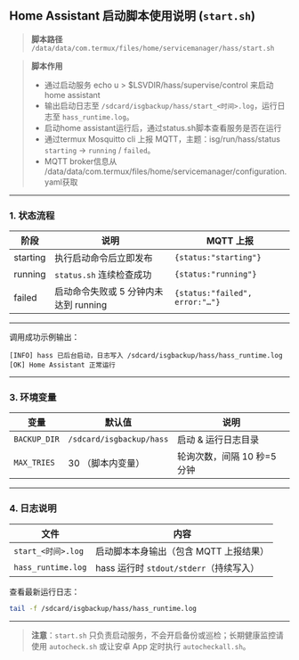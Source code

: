 ## Home Assistant 启动脚本使用说明 (`start.sh`)

> **脚本路径**
> `/data/data/com.termux/files/home/servicemanager/hass/start.sh`

> **脚本作用**
>
> * 通过启动服务 echo u > $LSVDIR/hass/supervise/control 来启动home assistant
> * 输出启动日志至 `/sdcard/isgbackup/hass/start_<时间>.log`，运行日志至 `hass_runtime.log`。
> * 启动home assistant运行后，通过status.sh脚本查看服务是否在运行
> * 通过termux Mosquitto cli 上报 MQTT，主题：isg/run/hass/status `starting` → `running` / `failed`。
> * MQTT broker信息从 /data/data/com.termux/files/home/servicemanager/configuration.yaml获取

---

### 1. 状态流程

| 阶段       | 说明                       | MQTT 上报                        |
| -------- | ------------------------ | ------------------------------ |
| starting | 执行启动命令后立即发布              | `{status:"starting"}`          |
| running  | `status.sh` 连续检查成功       | `{status:"running"}`           |
| failed   | 启动命令失败或 5 分钟内未达到 running | `{status:"failed", error:"…"}` |

---

调用成功示例输出：

```
[INFO] hass 已后台启动，日志写入 /sdcard/isgbackup/hass/hass_runtime.log
[OK] Home Assistant 正常运行
```

---

### 3. 环境变量

| 变量             | 默认值                    | 说明                         |
| -------------- | ---------------------- | -------------------------- |
| `BACKUP_DIR`   | `/sdcard/isgbackup/hass` | 启动 & 运行日志目录                |
| `MAX_TRIES`    | 30 （脚本内变量）             | 轮询次数，间隔 10 秒=5 分钟          |

---

### 4. 日志说明

| 文件                 | 内容                             |
| ------------------ | ------------------------------ |
| `start_<时间>.log`   | 启动脚本本身输出（包含 MQTT 上报结果）         |
| `hass_runtime.log` | hass 运行时 `stdout/stderr`（持续写入） |

查看最新运行日志：

```bash
tail -f /sdcard/isgbackup/hass/hass_runtime.log
```

---

> **注意**：`start.sh` 只负责启动服务，不会开启备份或巡检；长期健康监控请使用 `autocheck.sh` 或让安卓 App 定时执行 `autocheckall.sh`。
